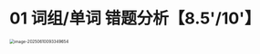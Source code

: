 # 01 词组/单词 错题分析【8.5'/10'】

<img src="https://cvp.oss-cn-shanghai.aliyuncs.com/202506100933783.png" alt="image-20250610093349654" style="zoom:50%;" />